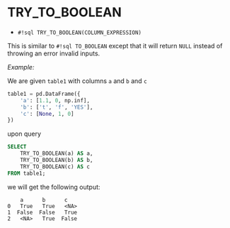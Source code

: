 # TRY_TO_BOOLEAN


-  `#!sql TRY_TO_BOOLEAN(COLUMN_EXPRESSION)`

This is similar to `#!sql TO_BOOLEAN` except that it will return `NULL` instead of throwing an error invalid inputs.

_Example:_

We are given `table1` with columns `a` and `b` and `c`
```python
table1 = pd.DataFrame({
    'a': [1.1, 0, np.inf],
    'b': ['t', 'f', 'YES'],
    'c': [None, 1, 0]
})
```
upon query
```sql
SELECT
    TRY_TO_BOOLEAN(a) AS a,
    TRY_TO_BOOLEAN(b) AS b,
    TRY_TO_BOOLEAN(c) AS c
FROM table1;
```
we will get the following output:
```
    a      b      c
0   True   True   <NA>
1  False  False   True
2   <NA>   True  False
```


